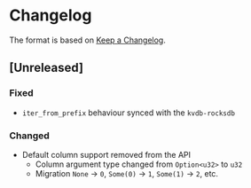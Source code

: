 # Changelog

The format is based on [Keep a Changelog]. 

[Keep a Changelog]: http://keepachangelog.com/en/1.0.0/

## [Unreleased]
### Fixed
- `iter_from_prefix` behaviour synced with the `kvdb-rocksdb`

### Changed
- Default column support removed from the API
  - Column argument type changed from `Option<u32>` to `u32`
  - Migration `None` -> `0`, `Some(0)` -> `1`, `Some(1)` -> `2`, etc.
